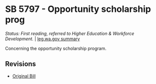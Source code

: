 # SB 5797 - Opportunity scholarship prog
*Status: First reading, referred to Higher Education & Workforce Development.* | [leg.wa.gov summary](https://app.leg.wa.gov/billsummary?BillNumber=5797&Year=2021)

Concerning the opportunity scholarship program.

## Revisions
* [Original Bill](1/)